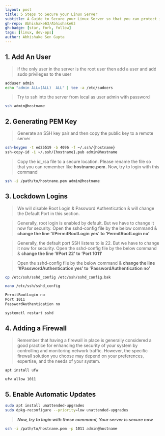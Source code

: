 ```yaml
---
layout: post
title: 5 Steps to Secure your Linux Server
subtitle: A Guide to Secure your Linux Server so that you can protect it from Hackers
gh-repo: Abhishake63/Abhishake63
gh-badge: [star, fork, follow]
tags: [linux, dev-ops]
author: Abhishake Sen Gupta
---
```


## 1. Add An User

> if the only user in the server is the root user then add a user and add sudo privileges to the user

```bash
adduser admin
echo "admin ALL=(ALL)  ALL" | tee -a /etc/sudoers
```

> Try to ssh into the server from local as user admin with password

```bash
ssh admin@hostname
```

## 2. Generating PEM Key

> Generate an SSH key pair and then copy the public key to a remote server

```bash
ssh-keygen -t ed25519 -b 4096 -f ~/.ssh/{hostname}
ssh-copy-id -i ~/.ssh/{hostname}.pub admin@hostname
```

> Copy the id_rsa file to a secure location. Please rename the file so that you can remember like **hostname.pem.** Now, try to login with this command

```bash
ssh -i /path/to/hostname.pem admin@hostname
```

## 3. Lockdown Logins

> We will disable Root Login & Password Authentication & will change the Default Port in this section.

> Generally, root login is enabled by default. But we have to change it now for security. Open the sshd-config file by the below command & **change the line ‘#PermitRootLogin yes’ to ‘PermitRootLogin no’**

> Generally, the default port SSH listens to is 22. But we have to change it now for security. Open the sshd-config file by the below command & **change the line ‘#Port 22’ to ‘Port 1011’**

> Open the sshd-config file by the below command & **change the line ‘#PasswordAuthentication yes’ to ‘PasswordAuthentication no’**

```bash
cp /etc/ssh/sshd_config /etc/ssh/sshd_config.bak

nano /etc/ssh/sshd_config

PermitRootLogin no
Port 1011
PasswordAuthentication no

systemctl restart sshd
```

## 4. Adding a Firewall

> Remember that having a firewall in place is generally considered a good practice for enhancing the security of your system by controlling and monitoring network traffic. However, the specific firewall solution you choose may depend on your preferences, expertise, and the needs of your system.

```bash
apt install ufw

ufw allow 1011
```

## 5. Enable Automatic Updates

```bash
sudo apt install unattended-upgrades
sudo dpkg-reconfigure --priority=low unattended-upgrades
```

> ***Now, try to login with these command, Your server is secure now***

```bash
ssh -i /path/to/hostname.pem -p 1011 admin@hostname
```